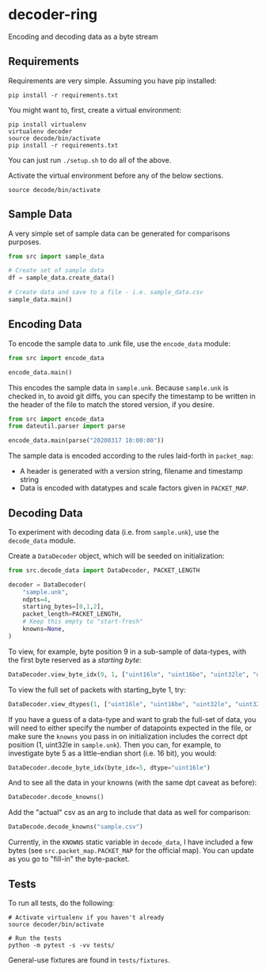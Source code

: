 # decoder-ring
Encoding and decoding data as a byte stream

## Requirements

Requirements are very simple.  Assuming you have pip installed:

```
pip install -r requirements.txt
```

You might want to, first, create a virtual environment:

```
pip install virtualenv
virtualenv decoder
source decode/bin/activate
pip install -r requirements.txt
```

You can just run `./setup.sh` to do all of the above.

Activate the virtual environment before any of the below sections.

```
source decode/bin/activate
```

## Sample Data

A very simple set of sample data can be generated for comparisons purposes.

```python
from src import sample_data

# Create set of sample data
df = sample_data.create_data()

# Create data and save to a file - i.e. sample_data.csv
sample_data.main()
```

## Encoding Data

To encode the sample data to .unk file, use the `encode_data` module:

```python
from src import encode_data

encode_data.main()
```

This encodes the sample data in `sample.unk`.  Because `sample.unk` is checked in, to avoid git diffs, you can specify the timestamp to be written in the header of the file to match the stored version, if you desire.

```python
from src import encode_data
from dateutil.parser import parse

encode_data.main(parse("20200317 10:00:00"))
```

The sample data is encoded according to the rules laid-forth in `packet_map`:
* A header is generated with a version string, filename and timestamp string
* Data is encoded with datatypes and scale factors given in `PACKET_MAP`.

## Decoding Data

To experiment with decoding data (i.e. from `sample.unk`), use the `decode_data` module.

Create a `DataDecoder` object, which will be seeded on initialization:

```python
from src.decode_data import DataDecoder, PACKET_LENGTH

decoder = DataDecoder(
    "sample.unk",
    ndpts=4,
    starting_bytes=[0,1,2],
    packet_length=PACKET_LENGTH,
    # Keep this empty to "start-fresh"
    knowns=None,
)
```

To view, for example, byte position 9 in a sub-sample of data-types, with the first byte reserved as a _starting byte_:

```python
DataDecoder.view_byte_idx(9, 1, ["uint16le", "uint16be", "uint32le", "uint32be"])
```

To view the full set of packets with starting_byte 1, try:

```python
DataDecoder.view_dtypes(1, ["uint16le", "uint16be", "uint32le", "uint32be"])
```

If you have a guess of a data-type and want to grab the full-set of data, you
will need to either specify the number of datapoints expected in the file, or
make sure the `knowns` you pass in on initialization includes the correct dpt
position (1, uint32le in `sample.unk`).  Then you can, for example, to
investigate byte 5 as a little-endian short (i.e. 16 bit), you would:

```python
DataDecoder.decode_byte_idx(byte_idx=5, dtype="uint16le")
```

And to see all the data in your knowns (with the same dpt caveat as before):

```python
DataDecoder.decode_knowns()
```

Add the "actual" csv as an arg to include that data as well for comparison:

```python
DataDecode.decode_knowns("sample.csv")
```

Currently, in the `KNOWNS` static variable in `decode_data`, I have included a few bytes (see `src.packet_map.PACKET_MAP` for the official map).  You can update as you go to "fill-in" the byte-packet.

## Tests

To run all tests, do the following:

```
# Activate virtualenv if you haven't already
source decoder/bin/activate

# Run the tests
python -m pytest -s -vv tests/
```

General-use fixtures are found in `tests/fixtures`.
